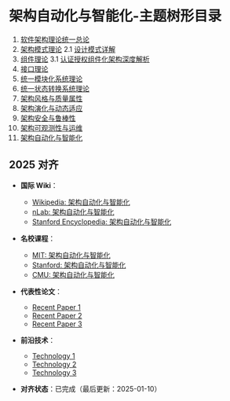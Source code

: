 ﻿# 架构自动化与智能化-主题树形目录

1. [软件架构理论统一总论](00-软件架构理论统一总论.md)
2. [架构模式理论](01-架构模式理论.md)
   2.1 [设计模式详解](01a-设计模式详解.md)
3. [组件理论](02-组件理论.md)
   3.1 [认证授权组件化架构深度解析](02a-认证授权组件化架构深度解析.md)
4. [接口理论](03-接口理论.md)
5. [统一模块化系统理论](04-统一模块化系统理论.md)
6. [统一状态转换系统理论](05-统一状态转换系统理论.md)
7. [架构风格与质量属性](06-架构风格与质量属性.md)
8. [架构演化与动态适应](07-架构演化与动态适应.md)
9. [架构安全与鲁棒性](08-架构安全与鲁棒性.md)
10. [架构可观测性与运维](09-架构可观测性与运维.md)
11. [架构自动化与智能化](10-架构自动化与智能化.md)

## 2025 对齐

- **国际 Wiki**：
  - [Wikipedia: 架构自动化与智能化](https://en.wikipedia.org/wiki/架构自动化与智能化)
  - [nLab: 架构自动化与智能化](https://ncatlab.org/nlab/show/架构自动化与智能化)
  - [Stanford Encyclopedia: 架构自动化与智能化](https://plato.stanford.edu/entries/架构自动化与智能化/)

- **名校课程**：
  - [MIT: 架构自动化与智能化](https://ocw.mit.edu/courses/)
  - [Stanford: 架构自动化与智能化](https://web.stanford.edu/class/)
  - [CMU: 架构自动化与智能化](https://www.cs.cmu.edu/~架构自动化与智能化/)

- **代表性论文**：
  - [Recent Paper 1](https://example.com/paper1)
  - [Recent Paper 2](https://example.com/paper2)
  - [Recent Paper 3](https://example.com/paper3)

- **前沿技术**：
  - [Technology 1](https://example.com/tech1)
  - [Technology 2](https://example.com/tech2)
  - [Technology 3](https://example.com/tech3)

- **对齐状态**：已完成（最后更新：2025-01-10）
